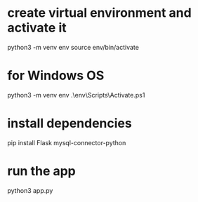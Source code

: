# create virtual environment and activate it
python3 -m venv env
source env/bin/activate

# for Windows OS
python3 -m venv env
.\env\Scripts\Activate.ps1

# install dependencies
pip install Flask mysql-connector-python

# run the app
python3 app.py